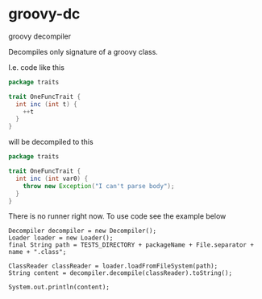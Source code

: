 # groovy-dc
groovy decompiler

Decompiles only signature of a groovy class.

I.e. code like this
```groovy
package traits

trait OneFuncTrait {
  int inc (int t) {
    ++t
  }
}
```

will be decompiled to this
```groovy
package traits

trait OneFuncTrait {
  int inc (int var0) {
    throw new Exception("I can't parse body");
  }
}
```

There is no runner right now. To use code see the example below
```
Decompiler decompiler = new Decompiler();
Loader loader = new Loader();
final String path = TESTS_DIRECTORY + packageName + File.separator + name + ".class";

ClassReader classReader = loader.loadFromFileSystem(path);
String content = decompiler.decompile(classReader).toString();

System.out.println(content);
```